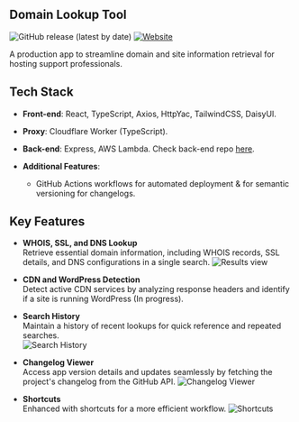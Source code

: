 ## Domain Lookup Tool  

![GitHub release (latest by date)](https://img.shields.io/github/v/release/Nickslabcode/domain-info-lookup)
[![Website](https://img.shields.io/badge/website-live-green)](https://domain-lookup.your-website.com)

A production app to streamline domain and site information retrieval for hosting support professionals.  

<!-- End of Section -->

## Tech Stack  

- **Front-end**: React, TypeScript, Axios, HttpYac, TailwindCSS, DaisyUI.  
- **Proxy**: Cloudflare Worker (TypeScript).  
- **Back-end**: Express, AWS Lambda.  Check back-end repo [here](https://github.com/Nickslabcode/api-domain-lookup).  

- **Additional Features**:  
  - GitHub Actions workflows for automated deployment & for semantic versioning for changelogs.  

<!-- End of Section -->

## Key Features  

- **WHOIS, SSL, and DNS Lookup**  
  Retrieve essential domain information, including WHOIS records, SSL details, and DNS configurations in a single search.
  ![Results view](https://domain-lookup.nikola-nenovski.info/images/results.png)  

- **CDN and WordPress Detection**  
  Detect active CDN services by analyzing response headers and identify if a site is running WordPress (In progress).  

- **Search History**  
  Maintain a history of recent lookups for quick reference and repeated searches.  
  ![Search History](https://domain-lookup.nikola-nenovski.info/images/search-history.gif)  

- **Changelog Viewer**  
  Access app version details and updates seamlessly by fetching the project's changelog from the GitHub API.
  ![Changelog Viewer](https://domain-lookup.nikola-nenovski.info/images/changelog.png)  

- **Shortcuts**  
  Enhanced with shortcuts for a more efficient workflow.
  ![Shortcuts](https://domain-lookup.nikola-nenovski.info/images/shortcuts.png)  

<!-- End of Section -->
